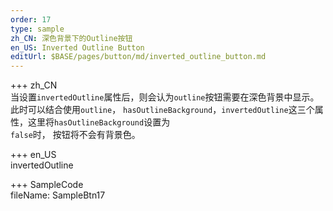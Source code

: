```yaml
---   
order: 17 
type: sample  
zh_CN: 深色背景下的Outline按钮 
en_US: Inverted Outline Button 
editUrl: $BASE/pages/button/md/inverted_outline_button.md
---      
```


+++ zh_CN   
当设置<Code>invertedOutline</Code>属性后，则会认为<Code>outline</Code>按钮需要在深色背景中显示。此时可以结合使用<Code>outline</Code>，
<Code>hasOutlineBackground</Code>，<Code>invertedOutline</Code>这三个属性，这里将<Code>hasOutlineBackground</Code>设置为<Code>
false</Code>时， 按钮将不会有背景色。 
    
+++ en_US   
invertedOutline

+++ SampleCode  
fileName: SampleBtn17

